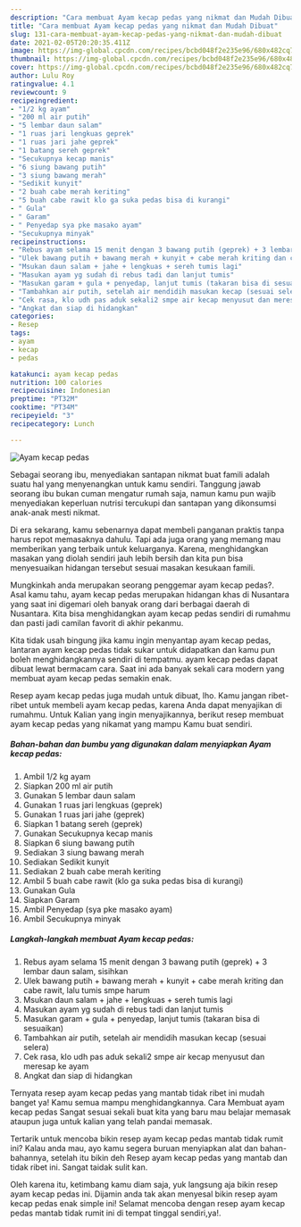 ```yaml
---
description: "Cara membuat Ayam kecap pedas yang nikmat dan Mudah Dibuat"
title: "Cara membuat Ayam kecap pedas yang nikmat dan Mudah Dibuat"
slug: 131-cara-membuat-ayam-kecap-pedas-yang-nikmat-dan-mudah-dibuat
date: 2021-02-05T20:20:35.411Z
image: https://img-global.cpcdn.com/recipes/bcbd048f2e235e96/680x482cq70/ayam-kecap-pedas-foto-resep-utama.jpg
thumbnail: https://img-global.cpcdn.com/recipes/bcbd048f2e235e96/680x482cq70/ayam-kecap-pedas-foto-resep-utama.jpg
cover: https://img-global.cpcdn.com/recipes/bcbd048f2e235e96/680x482cq70/ayam-kecap-pedas-foto-resep-utama.jpg
author: Lulu Roy
ratingvalue: 4.1
reviewcount: 9
recipeingredient:
- "1/2 kg ayam"
- "200 ml air putih"
- "5 lembar daun salam"
- "1 ruas jari lengkuas geprek"
- "1 ruas jari jahe geprek"
- "1 batang sereh geprek"
- "Secukupnya kecap manis"
- "6 siung bawang putih"
- "3 siung bawang merah"
- "Sedikit kunyit"
- "2 buah cabe merah keriting"
- "5 buah cabe rawit klo ga suka pedas bisa di kurangi"
- " Gula"
- " Garam"
- " Penyedap sya pke masako ayam"
- "Secukupnya minyak"
recipeinstructions:
- "Rebus ayam selama 15 menit dengan 3 bawang putih (geprek) + 3 lembar daun salam, sisihkan"
- "Ulek bawang putih + bawang merah + kunyit + cabe merah kriting dan cabe rawit, lalu tumis smpe harum"
- "Msukan daun salam + jahe + lengkuas + sereh tumis lagi"
- "Masukan ayam yg sudah di rebus tadi dan lanjut tumis"
- "Masukan garam + gula + penyedap, lanjut tumis (takaran bisa di sesuaikan)"
- "Tambahkan air putih, setelah air mendidih masukan kecap (sesuai selera)"
- "Cek rasa, klo udh pas aduk sekali2 smpe air kecap menyusut dan meresap ke ayam"
- "Angkat dan siap di hidangkan"
categories:
- Resep
tags:
- ayam
- kecap
- pedas

katakunci: ayam kecap pedas 
nutrition: 100 calories
recipecuisine: Indonesian
preptime: "PT32M"
cooktime: "PT34M"
recipeyield: "3"
recipecategory: Lunch

---
```



![Ayam kecap pedas](https://img-global.cpcdn.com/recipes/bcbd048f2e235e96/680x482cq70/ayam-kecap-pedas-foto-resep-utama.jpg)

Sebagai seorang ibu, menyediakan santapan nikmat buat famili adalah suatu hal yang menyenangkan untuk kamu sendiri. Tanggung jawab seorang ibu bukan cuman mengatur rumah saja, namun kamu pun wajib menyediakan keperluan nutrisi tercukupi dan santapan yang dikonsumsi anak-anak mesti nikmat.

Di era  sekarang, kamu sebenarnya dapat membeli panganan praktis tanpa harus repot memasaknya dahulu. Tapi ada juga orang yang memang mau memberikan yang terbaik untuk keluarganya. Karena, menghidangkan masakan yang diolah sendiri jauh lebih bersih dan kita pun bisa menyesuaikan hidangan tersebut sesuai masakan kesukaan famili. 



Mungkinkah anda merupakan seorang penggemar ayam kecap pedas?. Asal kamu tahu, ayam kecap pedas merupakan hidangan khas di Nusantara yang saat ini digemari oleh banyak orang dari berbagai daerah di Nusantara. Kita bisa menghidangkan ayam kecap pedas sendiri di rumahmu dan pasti jadi camilan favorit di akhir pekanmu.

Kita tidak usah bingung jika kamu ingin menyantap ayam kecap pedas, lantaran ayam kecap pedas tidak sukar untuk didapatkan dan kamu pun boleh menghidangkannya sendiri di tempatmu. ayam kecap pedas dapat dibuat lewat bermacam cara. Saat ini ada banyak sekali cara modern yang membuat ayam kecap pedas semakin enak.

Resep ayam kecap pedas juga mudah untuk dibuat, lho. Kamu jangan ribet-ribet untuk membeli ayam kecap pedas, karena Anda dapat menyajikan di rumahmu. Untuk Kalian yang ingin menyajikannya, berikut resep membuat ayam kecap pedas yang nikamat yang mampu Kamu buat sendiri.

<!--inarticleads1-->

##### Bahan-bahan dan bumbu yang digunakan dalam menyiapkan Ayam kecap pedas:

1. Ambil 1/2 kg ayam
1. Siapkan 200 ml air putih
1. Gunakan 5 lembar daun salam
1. Gunakan 1 ruas jari lengkuas (geprek)
1. Gunakan 1 ruas jari jahe (geprek)
1. Siapkan 1 batang sereh (geprek)
1. Gunakan Secukupnya kecap manis
1. Siapkan 6 siung bawang putih
1. Sediakan 3 siung bawang merah
1. Sediakan Sedikit kunyit
1. Sediakan 2 buah cabe merah keriting
1. Ambil 5 buah cabe rawit (klo ga suka pedas bisa di kurangi)
1. Gunakan  Gula
1. Siapkan  Garam
1. Ambil  Penyedap (sya pke masako ayam)
1. Ambil Secukupnya minyak




<!--inarticleads2-->

##### Langkah-langkah membuat Ayam kecap pedas:

1. Rebus ayam selama 15 menit dengan 3 bawang putih (geprek) + 3 lembar daun salam, sisihkan
1. Ulek bawang putih + bawang merah + kunyit + cabe merah kriting dan cabe rawit, lalu tumis smpe harum
1. Msukan daun salam + jahe + lengkuas + sereh tumis lagi
1. Masukan ayam yg sudah di rebus tadi dan lanjut tumis
1. Masukan garam + gula + penyedap, lanjut tumis (takaran bisa di sesuaikan)
1. Tambahkan air putih, setelah air mendidih masukan kecap (sesuai selera)
1. Cek rasa, klo udh pas aduk sekali2 smpe air kecap menyusut dan meresap ke ayam
1. Angkat dan siap di hidangkan




Ternyata resep ayam kecap pedas yang mantab tidak ribet ini mudah banget ya! Kamu semua mampu menghidangkannya. Cara Membuat ayam kecap pedas Sangat sesuai sekali buat kita yang baru mau belajar memasak ataupun juga untuk kalian yang telah pandai memasak.

Tertarik untuk mencoba bikin resep ayam kecap pedas mantab tidak rumit ini? Kalau anda mau, ayo kamu segera buruan menyiapkan alat dan bahan-bahannya, setelah itu bikin deh Resep ayam kecap pedas yang mantab dan tidak ribet ini. Sangat taidak sulit kan. 

Oleh karena itu, ketimbang kamu diam saja, yuk langsung aja bikin resep ayam kecap pedas ini. Dijamin anda tak akan menyesal bikin resep ayam kecap pedas enak simple ini! Selamat mencoba dengan resep ayam kecap pedas mantab tidak rumit ini di tempat tinggal sendiri,ya!.

